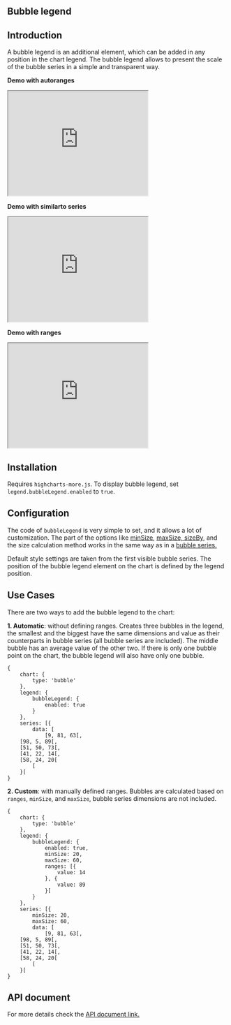 Bubble legend
------------

## Introduction

A bubble legend is an additional element, which can be added in any position in the chart legend. The bubble legend allows to present the scale of the bubble series in a simple and transparent way.

**Demo with autoranges**


<iframe width="320" height="240" src="https://www.highcharts.com/samples/view.php?path=highcharts/bubble-legend/autoranges"></iframe>

**Demo with similarto series**

<iframe width="320" height="240" src="https://www.highcharts.com/samples/view.php?path=highcharts/bubble-legend/similartoseries"></iframe>

**Demo with ranges**

<iframe width="320" height="240" src="https://www.highcharts.com/samples/view.php?path=highcharts/bubble-legend/ranges"></iframe>

Installation
------------

Requires `highcharts-more.js`. To display bubble legend, set `legend.bubbleLegend.enabled` to `true`.

Configuration
-------------

The code of `bubbleLegend` is very simple to set, and it allows a lot of customization. The part of the options like [minSize,](https://api.highcharts.com/highcharts/legend.bubbleLegend.minSize) [maxSize, ](https://api.highcharts.com/highcharts/legend.bubbleLegend.maxSize)[sizeBy](https://api.highcharts.com/highcharts/legend.bubbleLegend.sizeBy), and the size calculation method works in the same way as in a [bubble series.](https://api.highcharts.com/highcharts/plotOptions.bubble)

Default style settings are taken from the first visible bubble series. The position of the bubble legend element on the chart is defined by the legend position.

Use Cases
---------

There are two ways to add the bubble legend to the chart:

**1\. Automatic**: without defining ranges. Creates three bubbles in the legend, the smallest and the biggest have the same dimensions and value as their counterparts in bubble series (all bubble series are included). The middle bubble has an average value of the other two. If there is only one bubble point on the chart, the bubble legend will also have only one bubble.

    
    {
        chart: {
            type: 'bubble'
        },
        legend: {
            bubbleLegend: {
                enabled: true
            }
        },
        series: [{
            data: [
                [9, 81, 63[,
    	[98, 5, 89[,
    	[51, 50, 73[,
    	[41, 22, 14[,
    	[58, 24, 20[
            [
        }[
    }

**2\. Custom**: with manually defined ranges. Bubbles are calculated based on `ranges`, `minSize`, and `maxSize`, bubble series dimensions are not included.

    
    {
        chart: {
            type: 'bubble'
        },
        legend: {
            bubbleLegend: {
                enabled: true,
                minSize: 20,
                maxSize: 60,
                ranges: [{
                    value: 14
                }, {
                    value: 89
                }[
            }
        },
        series: [{
            minSize: 20,
            maxSize: 60,
            data: [
                [9, 81, 63[,
    	[98, 5, 89[,
    	[51, 50, 73[,
    	[41, 22, 14[,
    	[58, 24, 20[
            [
        }[
    }

API document
------------

For more details check the [API document link.](https://api.highcharts.com/highcharts/legend.bubbleLegend)